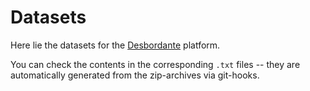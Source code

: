 # Datasets

Here lie the datasets for the [Desbordante](https://github.com/Mstrutov/Desbordante) platform.

You can check the contents in the corresponding `.txt` files -- they are automatically generated from the zip-archives via git-hooks. 
